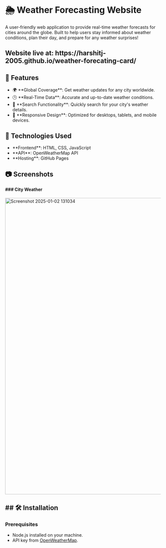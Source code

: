 <h1>🌦️ Weather Forecasting Website</h1>

<p>A user-friendly web application to provide real-time weather forecasts for cities around the globe. Built to help users stay informed about weather conditions, plan their day, and prepare for any weather surprises!</p>

<h2>Website live at: https://harshitj-2005.github.io/weather-forecating-card/</h2>


<h2>🌟 Features</h2>  
<ul>
<li> 🌍 **Global Coverage**: Get weather updates for any city worldwide.</li>
<li> 🕒 **Real-Time Data**: Accurate and up-to-date weather conditions.</li>
<li> 📌 **Search Functionality**: Quickly search for your city's weather details.</li>
<li> 🎨 **Responsive Design**: Optimized for desktops, tablets, and mobile devices.</li> 
</ul>


<h2> 🚀 Technologies Used</h2>
<ul>
<li> **Frontend**: HTML, CSS, JavaScript</li>
<li>**API**: OpenWeatherMap API</li> 
<li>**Hosting**: GitHub Pages</li>
</ul>


<h2>📷 Screenshots</h2>
 
<h4>### City Weather</h4>  

<img width="959" alt="Screenshot 2025-01-02 131034" src="https://github.com/user-attachments/assets/346eabaf-e672-4406-b21f-a7fd1406fe17" />


<h2>## 🛠️ Installation</h2>

### Prerequisites  
- Node.js installed on your machine.  
- API key from [OpenWeatherMap](https://openweathermap.org/api).  
 
